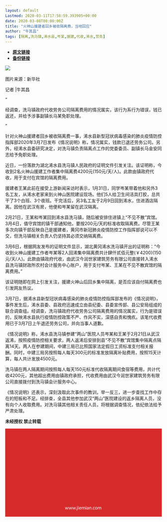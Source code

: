 ```yaml
---
layout: default
Lastmod: 2020-03-11T17:58:59.393905+00:00
date: 2020-03-08T00:00:00Z
title: "火神山援建者回乡被收隔离费，当地回应"
author: "牛其昌"
tags: [隔离,洗马镇,浠水县,岑某,援建,代收,浠水,劳务]
---
```


* [**原文链接**](https://mp.weixin.qq.com/s/bowGDWRQonniAv-XjPfVhw)
* [**备份链接**](http://archive.today/d1KnE)


![](/images/post/33b444027833eaaf6c856bbaf3bc51e9.jpg)

图片来源：新华社

记者 |牛其昌

“

  

经调查，洗马镇政府代收劳务公司隔离费用的情况属实，该行为系行为错误，钱已返还，并给予涉事副镇长马某免职处理。

  

”

针对火神山援建者回乡被收隔离费一事，浠水县新型冠状病毒感染的肺炎疫情防控指挥部2020年3月7日发布《情况说明》称，情况属实，钱款已退还劳务公司。另外，经浠水县委研究决定，对洗马镇负责隔离点工作的党委委员、副镇长马金安同志给予免职处理。

近日，一份落款为湖北浠水县洗马镇人民政府的证明文件引发关注。该证明称，今收到2名火神山援建工作者集中隔离费4200元(150元/天/人)。此款由镇政府代收，用于支付在宾馆的隔离费用。

援建者王某此前在接受上游新闻采访时表示，1月31日，同学岑某带着他和另外3名工友，从浠水老家来到火神山医院建设现场。他们5人给卫生间洁具打胶，总共干了3个白班、3个夜班。干完活后，另3名工友于2月9日回到浠水，住进酒店隔离。因他在武汉有房，他便和岑某留在武汉隔离。

2月21日，王某和岑某回到浠水县洗马镇，随后被安排住进镇上“不见不散”宾馆。3月4日，值守宾馆的镇干部通知他，要按200元/天的标准收取隔离费。尽管王某多次向镇干部反映自己是援建者，黄冈市新冠肺炎疫情防控工作指挥部说可以不交，但洗马镇相关负责人仍坚持其必须交纳隔离费。

3月6日，根据网友发布的证明文件显示，湖北黄冈浠水洗马镇开出的证明称：“今收到火神山援建工作者岑某等2人回浠集中隔离费共计肆仟贰佰元整(￥4200)(150元/天/人)。此款由镇政府代收，由武汉今润世家建筑劳务有限公司直接转入浠水县洗马镇财政所农村会计服务中心账户，用于支付岑某、王某在不见不散宾馆的隔离费用。”

该证明随即在网上引发关注，援建火神山后回乡集中隔离，是否应该自付隔离费也引发网友热议。

3月7日，据浠水县新型冠状病毒感染的肺炎疫情防控指挥部发布的《情况说明》，事件发生后，浠水县委、县政府迅速成立由县纪委、县委宣传部、县公安局组成的联合调查组。经调查，洗马镇政府代收劳务公司隔离费用的情况属实，行为是错误的，反映浠水县执行疫情防控政策不严、作风不实，深感自责和愧疚。该笔代收费用已于3月7日上午退还劳务公司，并向当事人道歉。

《情况说明》称，浠水县洗马镇参建“两山”医院人员岑某和王某于2月21日从武汉返浠，按照疫情防控相关要求，两人返浠后安排到县“不见不散”宾馆集中隔离点隔离14天。两人在参建期间，中建三局已比照国家法定假日工资标准支付相关报酬。同时，中建三局另按照每人每天300元的标准发放隔离补贴费用，按照15天计算，每人共计发放4500元。

洗马镇在两人隔离期间按照每人每天150元标准代收隔离期间食宿等费用，共计代收4200元，其他超出费用由镇政府承担，代收费用由武汉今润世家建筑劳务有限公司直接拨付到洗马镇会计服务中心。

《情况说明》还表示，深刻汲取此次事件的教训，举一反三，进一步查找工作中存在的短板和不足。经排查，全县其他参加武汉“两山”医院建设的返乡隔离人员，没有向个人收取费用。对洗马镇其他相关责任人员，将根据调查情况，依纪依法给予严肃处理。

  

**未经授权 禁止转载**

  

  

![](/images/post/3ef9527fd7edfb43b0c70486c7a956af.jpg)

